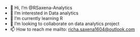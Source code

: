 - 👋 Hi, I’m @RSaxena-Analytics
- 👀 I’m interested in Data analytics
- 🌱 I’m currently learning R
- 💞️ I’m looking to collaborate on data analytics project
- 📫 How to reach me mailto: richa.saxena1604@outlook.com

<!---
RSaxena-Analytics/RSaxena-Analytics is a ✨ special ✨ repository because its `README.md` (this file) appears on your GitHub profile.
You can click the Preview link to take a look at your changes.
--->
